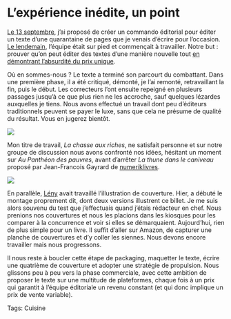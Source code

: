 # L’expérience inédite, un point

[Le 13 septembre](http://blog.tcrouzet.com/2010/09/13/experimentons-le-revenu-unique-pour-les-auteurs/), j’ai proposé de créer un commando éditorial pour éditer un texte d’une quarantaine de pages que je venais d’écrire pour l’occasion. [Le lendemain](http://blog.tcrouzet.com/2010/09/15/l%E2%80%99experience-inedite-et-interdite/), l’équipe était sur pied et commençait à travailler. Notre but : prouver qu’on peut éditer des textes d’une manière nouvelle tout [en démontrant l’absurdité du prix unique](http://blog.tcrouzet.com/2010/09/07/la-fin-du-livre-unique/).<span id="more-19534"></span>

Où en sommes-nous ? Le texte a terminé son parcourt du combattant. Dans une première phase, il a été critiqué, démonté, je l’ai remonté, retravaillant la fin, puis le début. Les correcteurs l’ont ensuite repeigné en plusieurs passages jusqu’à ce que plus rien ne les accroche, sauf quelques lézardes auxquelles je tiens. Nous avons effectué un travail dont peu d’éditeurs traditionnels peuvent se payer le luxe, sans que cela ne présume de qualité du résultat. Vous en jugerez bientôt.

![](http://blog.tcrouzet.comhttps://tcrouzet.com/images_tc/2010/10/thune-450x344.jpg)

Mon titre de travail, *La chasse aux riches*, ne satisfait personne et sur notre groupe de discussion nous avons confronté nos idées, hésitant un moment sur *Au Panthéon des pauvres*, avant d’arrêter *La thune dans le caniveau* proposé par Jean-Francois Gayrard de [numeriklivres](http://www.numeriklivres.com).

![](http://blog.tcrouzet.comhttps://tcrouzet.com/images_tc/2010/10/comparatif.jpg)

En parallèle, [Lény](http://konexe.net/?p=304) avait travaillé l’illustration de couverture. Hier, a débuté le montage proprement dit, dont deux versions illustrent ce billet. Je me suis alors souvenu du test que j’effectuais quand j’étais rédacteur en chef. Nous prenions nos couvertures et nous les placions dans les kiosques pour les comparer à la concurrence et voir si elles se démarquaient. Aujourd’hui, rien de plus simple pour un livre. Il suffit d’aller sur Amazon, de capturer une planche de couvertures et d’y coller les siennes. Nous devons encore travailler mais nous progressons.

Il nous reste à boucler cette étape de packaging, maquetter le texte, écrire une quatrième de couverture et adopter une stratégie de propulsion. Nous glissons peu à peu vers la phase commerciale, avec cette ambition de proposer le texte sur une multitude de plateformes, chaque fois à un prix qui garantit à l’équipe éditoriale un revenu constant (et qui donc implique un prix de vente variable).

Tags: Cuisine